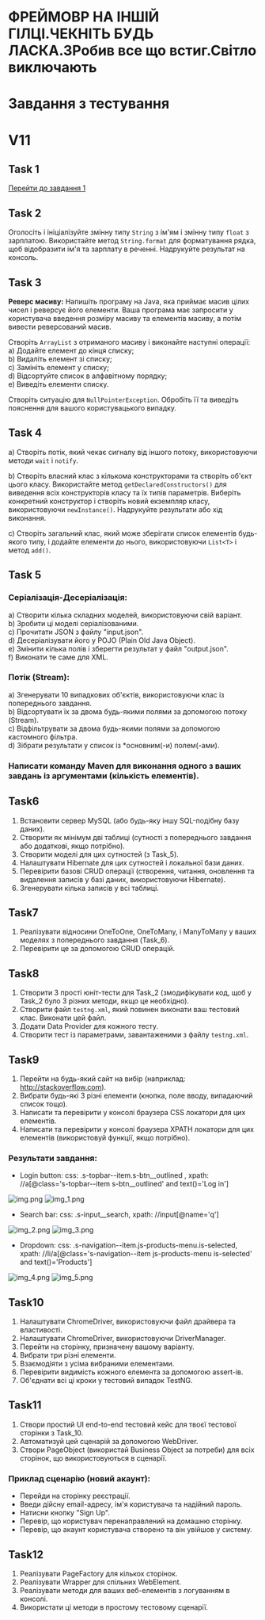# ФРЕЙМОВР НА ІНШІЙ ГІЛЦІ.ЧЕКНІТЬ БУДЬ ЛАСКА.ЗРобив все що встиг.Світло виключають

# Завдання з тестування
# V11

## Task 1

[Перейти до завдання 1](https://docs.google.com/spreadsheets/d/1ejKdhOK9z3KQ7oBaWkIMNROGwm4WUnkmxqjykY061Yg/edit?gid=0#gid=0)

## Task 2

Оголосіть і ініціалізуйте змінну типу `String` з ім'ям і змінну типу `float` з зарплатою. Використайте метод
`String.format` для форматування рядка, щоб відобразити ім'я та зарплату в реченні. Надрукуйте результат на консоль.

## Task 3

**Реверс масиву:** Напишіть програму на Java, яка приймає масив цілих чисел і реверсує його елементи. Ваша програма має
запросити у користувача введення розміру масиву та елементів масиву, а потім вивести реверсований масив.

Створіть `ArrayList` з отриманого масиву і виконайте наступні операції:
a) Додайте елемент до кінця списку;  
b) Видаліть елемент зі списку;  
c) Замініть елемент у списку;  
d) Відсортуйте список в алфавітному порядку;  
e) Виведіть елементи списку.

Створіть ситуацію для `NullPointerException`. Обробіть її та виведіть пояснення для вашого користувацького випадку.

## Task 4

a) Створіть потік, який чекає сигналу від іншого потоку, використовуючи методи `wait` і `notify`.

b) Створіть власний клас з кількома конструкторами та створіть об'єкт цього класу. Використайте метод
`getDeclaredConstructors()` для виведення всіх конструкторів класу та їх типів параметрів. Виберіть конкретний
конструктор і створіть новий екземпляр класу, використовуючи `newInstance()`. Надрукуйте результати або хід виконання.

c) Створіть загальний клас, який може зберігати список елементів будь-якого типу, і додайте елементи до нього,
використовуючи `List<T>` і метод `add()`.

## Task 5

### Серіалізація-Десеріалізація:
a) Створити кілька складних моделей, використовуючи свій варіант.  
b) Зробити ці моделі серіалізованими.  
c) Прочитати JSON з файлу "input.json".  
d) Десеріалізувати його у POJO (Plain Old Java Object).  
e) Змінити кілька полів і зберегти результат у файл "output.json".  
f) Виконати те саме для XML.

### Потік (Stream):
a) Згенерувати 10 випадкових об'єктів, використовуючи клас із попереднього завдання.  
b) Відсортувати їх за двома будь-якими полями за допомогою потоку (Stream).  
c) Відфільтрувати за двома будь-якими полями за допомогою кастомного фільтра.  
d) Зібрати результати у список із *основним(-и) полем(-ами).

### Написати команду Maven для виконання одного з ваших завдань із аргументами (кількість елементів).

## Task6

1. Встановити сервер MySQL (або будь-яку іншу SQL-подібну базу даних).
2. Створити як мінімум дві таблиці (сутності з попереднього завдання або додаткові, якщо потрібно).
3. Створити моделі для цих сутностей (з Task_5).
4. Налаштувати Hibernate для цих сутностей і локальної бази даних.
5. Перевірити базові CRUD операції (створення, читання, оновлення та видалення записів у базі даних, використовуючи Hibernate).
6. Згенерувати кілька записів у всі таблиці.

## Task7

1. Реалізувати відносини OneToOne, OneToMany, і ManyToMany у ваших моделях з попереднього завдання (Task_6).
2. Перевірити це за допомогою CRUD операцій.


## Task8

1. Створити 3 прості юніт-тести для Task_2 (змодифікувати код, щоб у Task_2 було 3 різних методи, якщо це необхідно).
2. Створити файл `testng.xml`, який повинен виконати ваш тестовий клас. Виконати цей файл.
3. Додати Data Provider для кожного тесту.
4. Створити тест із параметрами, завантаженими з файлу `testng.xml`.

## Task9

1. Перейти на будь-який сайт на вибір (наприклад: http://stackoverflow.com).
2. Вибрати будь-які 3 різні елементи (кнопка, поле вводу, випадаючий список тощо).
3. Написати та перевірити у консолі браузера CSS локатори для цих елементів.
4. Написати та перевірити у консолі браузера XPATH локатори для цих елементів (використовуй функції, якщо потрібно).

### Результати завдання:
- Login button: css: .s-topbar--item.s-btn__outlined , xpath: //a[@class='s-topbar--item s-btn__outlined' and text()='Log in']

![img.png](src/main/java/task9/img.png) 
![img_1.png](src/main/java/task9/img_1.png)

- Search bar: css: .s-input__search, xpath: //input[@name='q']

![img_2.png](src/main/java/task9/img_2.png) ![img_3.png](src/main/java/task9/img_3.png)

- Dropdown: css: .s-navigation--item.js-products-menu.is-selected,
xpath: //li/a[@class='s-navigation--item js-products-menu is-selected' and text()='Products']


![img_4.png](src/main/java/task9/img_4.png) ![img_5.png](src/main/java/task9/img_5.png)

## Task10

1. Налаштувати ChromeDriver, використовуючи файл драйвера та властивості.
2. Налаштувати ChromeDriver, використовуючи DriverManager.
3. Перейти на сторінку, призначену вашому варіанту.
4. Вибрати три різні елементи.
5. Взаємодіяти з усіма вибраними елементами.
6. Перевірити видимість кожного елемента за допомогою assert-ів.
7. Об'єднати всі ці кроки у тестовий випадок TestNG.

## Task11

1. Створи простий UI end-to-end тестовий кейс для твоєї тестової сторінки з Task_10.
2. Автоматизуй цей сценарій за допомогою WebDriver.
3. Створи PageObject (використай Business Object за потреби) для всіх сторінок, що використовуються в сценарії.

### Приклад сценарію (новий акаунт):

- Перейди на сторінку реєстрації.
- Введи дійсну email-адресу, ім'я користувача та надійний пароль.
- Натисни кнопку "Sign Up".
- Перевір, що користувач перенаправлений на домашню сторінку.
- Перевір, що акаунт користувача створено та він увійшов у систему.

## Task12

1. Реалізувати PageFactory для кількох сторінок.
2. Реалізувати Wrapper для спільних WebElement.
3. Реалізувати методи для ваших веб-елементів з логуванням в консолі. 
4. Використати ці методи в простому тестовому сценарії.